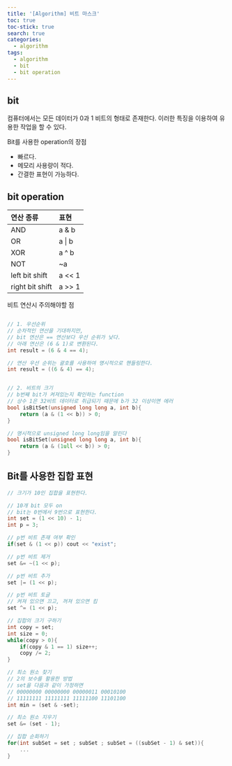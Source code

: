 ```yaml
---
title: '[Algorithm] 비트 마스크'
toc: true
toc-stick: true
search: true
categories:
  - algorithm
tags:
  - algorithm
  - bit
  - bit operation
---
```


## bit  

컴퓨터에서는 모든 데이터가 0과 1 비트의 형태로 존재한다.
이러한 특징을 이용하여 유용한 작업을 할 수 있다.

Bit를 사용한 operation의 장점  
- 빠르다.
- 메모리 사용량이 적다.
- 간결한 표현이 가능하다.

## bit operation

|연산 종류|표현|
|:-------|:---|
|AND|a & b|
|OR|a \| b|
|XOR|a ^ b|
|NOT| ~a |
|left bit shift| a << 1 |
|right bit shift| a >> 1 |


비트 연산시 주의해야할 점

``` cpp

// 1. 우선순위
// 순차적인 연산을 기대하지만,
// bit 연산은 == 연산보다 우선 순위가 낮다.
// 아래 연산은 (6 & 1)로 변환된다. 
int result = (6 & 4 == 4);

// 연산 우선 순위는 괄호를 사용하여 명시적으로 핸들링한다.
int result = ((6 & 4) == 4);


// 2. 비트의 크기
// b번째 bit가 켜져있는지 확인하는 function
// 상수 1은 32비트 데이터로 취급되기 때문에 b가 32 이상이면 에러
bool isBitSet(unsigned long long a, int b){
	return (a & (1 << b)) > 0;
}

// 명시적으로 unsigned long long임을 알린다
bool isBitSet(unsigned long long a, int b){
	return (a & (1ull << b)) > 0;
}
```

## Bit를 사용한 집합 표현

``` cpp
// 크기가 10인 집합을 표현한다.

// 10개 bit 모두 on
// bit는 0번에서 9번으로 표현한다.
int set = (1 << 10) - 1;
int p = 3;

// p번 비트 존재 여부 확인
if(set & (1 << p)) cout << "exist";

// p번 비트 제거
set &= ~(1 << p);

// p번 비트 추가
set |= (1 << p);

// p번 비트 토글
// 켜져 있으면 끄고, 꺼져 있으면 킴
set ^= (1 << p);

// 집합의 크기 구하기
int copy = set;
int size = 0;
while(copy > 0){
	if(copy & 1 == 1) size++;
	copy /= 2;
}

// 최소 원소 찾기
// 2의 보수를 활용한 방법
// set을 다음과 같이 가정하면
// 00000000 00000000 00000011 00010100
// 11111111 11111111 11111100 11101100
int min = (set & -set);

// 최소 원소 지우기
set &= (set - 1);

// 집합 순회하기
for(int subSet = set ; subSet ; subSet = ((subSet - 1) & set)){
	...
}
```